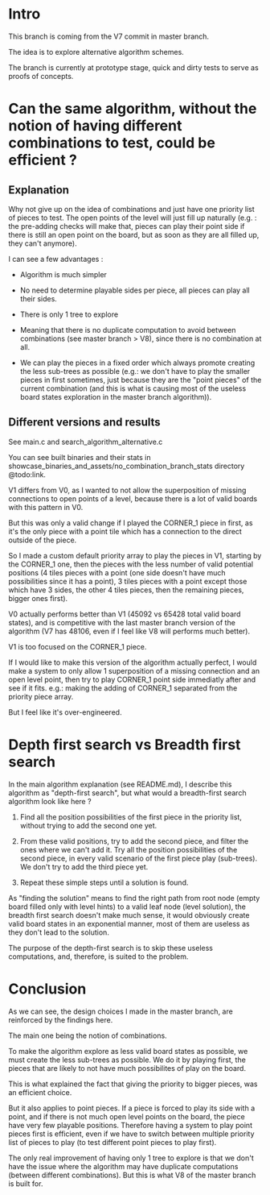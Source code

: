 # Intro

This branch is coming from the V7 commit in master branch.

The idea is to explore alternative algorithm schemes.

The branch is currently at prototype stage, quick and dirty tests to serve as proofs of concepts.

# Can the same algorithm, without the notion of having different combinations to test, could be efficient ?

## Explanation

Why not give up on the idea of combinations and just have one priority list of pieces to test. The open points of the level will just fill up naturally (e.g. : the pre-adding checks will make that, pieces can play their point side if there is still an open point on the board, but as soon as they are all filled up, they can't anymore).

I can see a few advantages :

- Algorithm is much simpler

- No need to determine playable sides per piece, all pieces can play all their sides.

- There is only 1 tree to explore

- Meaning that there is no duplicate computation to avoid between combinations (see master branch > V8), since there is no combination at all.

- We can play the pieces in a fixed order which always promote creating the less sub-trees as possible (e.g.: we don't have to play the smaller pieces in first sometimes, just because they are the "point pieces" of the current combination (and this is what is causing most of the useless board states exploration in the master branch algorithm)).

## Different versions and results

See main.c and search_algorithm_alternative.c

You can see built binaries and their stats in showcase_binaries_and_assets/no_combination_branch_stats directory @todo:link.

V1 differs from V0, as I wanted to not allow the superposition of missing connections to open points of a level, because there is a lot of valid boards with this pattern in V0.

But this was only a valid change if I played the CORNER_1 piece in first, as it's the only piece with a point tile which has a connection to the direct outside of the piece.

So I made a custom default priority array to play the pieces in V1, starting by the CORNER_1 one, then the pieces with the less number of valid potential positions (4 tiles pieces with a point (one side doesn't have much possibilities since it has a point), 3 tiles pieces with a point except those which have 3 sides, the other 4 tiles pieces, then the remaining pieces, bigger ones first).

V0 actually performs better than V1 (45092 vs 65428 total valid board states), and is competitive with the last master branch version of the algorithm (V7 has 48106, even if I feel like V8 will performs much better).

V1 is too focused on the CORNER_1 piece.

If I would like to make this version of the algorithm actually perfect, I would make a system to only allow 1 superposition of a missing connection and an open level point, then try to play CORNER_1 point side immediatly after and see if it fits. e.g.: making the adding of CORNER_1 separated from the priority piece array.

But I feel like it's over-engineered.

# Depth first search vs Breadth first search

In the main algorithm explanation (see README.md), I describe this algorithm as "depth-first search", but what would a breadth-first search algorithm look like here ?

1. Find all the position possibilities of the first piece in the priority list, without trying to add the second one yet.

2. From these valid positions, try to add the second piece, and filter the ones where we can't add it. Try all the position possibilities of the second piece, in every valid scenario of the first piece play (sub-trees). We don't try to add the third piece yet.

3. Repeat these simple steps until a solution is found.

As "finding the solution" means to find the right path from root node (empty board filled only with level hints) to a valid leaf node (level solution), the breadth first search doesn't make much sense, it would obviously create valid board states in an exponential manner, most of them are useless as they don't lead to the solution.

The purpose of the depth-first search is to skip these useless computations, and, therefore, is suited to the problem.

# Conclusion

As we can see, the design choices I made in the master branch, are reinforced by the findings here.

The main one being the notion of combinations.

To make the algorithm explore as less valid board states as possible, we must create the less sub-trees as possible. We do it by playing first, the pieces that are likely to not have much possibilites of play on the board.

This is what explained the fact that giving the priority to bigger pieces, was an efficient choice.

But it also applies to point pieces. If a piece is forced to play its side with a point, and if there is not much open level points on the board, the piece have very few playable positions. Therefore having a system to play point pieces first is efficient, even if we have to switch between multiple priority list of pieces to play (to test different point pieces to play first).

The only real improvement of having only 1 tree to explore is that we don't have the issue where the algorithm may have duplicate computations (between different combinations). But this is what V8 of the master branch is built for.
